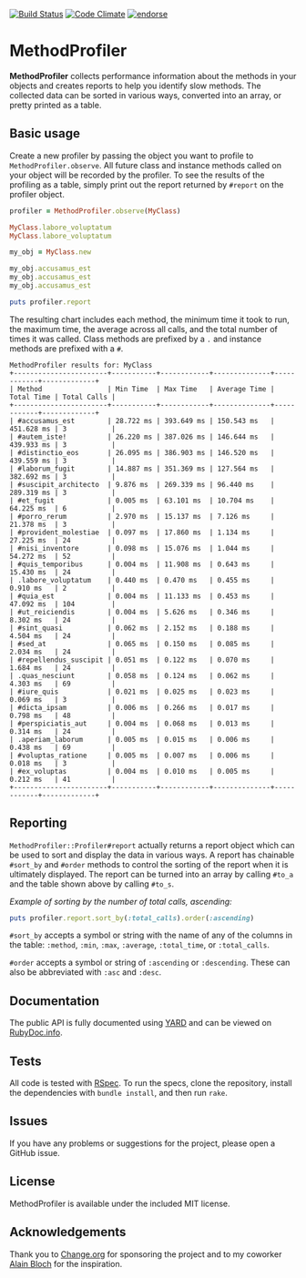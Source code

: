 [![Build Status](https://secure.travis-ci.org/change/method_profiler.png)](http://travis-ci.org/change/method_profiler) [![Code Climate](https://codeclimate.com/github/change/method_profiler.png)](https://codeclimate.com/github/change/method_profiler) [![endorse](http://api.coderwall.com/jimmycuadra/endorsecount.png)](http://coderwall.com/jimmycuadra)

# MethodProfiler

**MethodProfiler** collects performance information about the methods in your objects and creates reports to help you identify slow methods. The collected data can be sorted in various ways, converted into an array, or pretty printed as a table.

## Basic usage

Create a new profiler by passing the object you want to profile to `MethodProfiler.observe`. All future class and instance methods called on your object will be recorded by the profiler. To see the results of the profiling as a table, simply print out the report returned by `#report` on the profiler object.

```ruby
profiler = MethodProfiler.observe(MyClass)

MyClass.labore_voluptatum
MyClass.labore_voluptatum

my_obj = MyClass.new

my_obj.accusamus_est
my_obj.accusamus_est
my_obj.accusamus_est

puts profiler.report
```

The resulting chart includes each method, the minimum time it took to run, the maximum time, the average across all calls, and the total number of times it was called. Class methods are prefixed by a `.` and instance methods are prefixed with a `#`.

```
MethodProfiler results for: MyClass
+-----------------------+-----------+------------+--------------+------------+-------------+
| Method                | Min Time  | Max Time   | Average Time | Total Time | Total Calls |
+-----------------------+-----------+------------+--------------+------------+-------------+
| #accusamus_est        | 28.722 ms | 393.649 ms | 150.543 ms   | 451.628 ms | 3           |
| #autem_iste!          | 26.220 ms | 387.026 ms | 146.644 ms   | 439.933 ms | 3           |
| #distinctio_eos       | 26.095 ms | 386.903 ms | 146.520 ms   | 439.559 ms | 3           |
| #laborum_fugit        | 14.887 ms | 351.369 ms | 127.564 ms   | 382.692 ms | 3           |
| #suscipit_architecto  | 9.876 ms  | 269.339 ms | 96.440 ms    | 289.319 ms | 3           |
| #et_fugit             | 0.005 ms  | 63.101 ms  | 10.704 ms    | 64.225 ms  | 6           |
| #porro_rerum          | 2.970 ms  | 15.137 ms  | 7.126 ms     | 21.378 ms  | 3           |
| #provident_molestiae  | 0.097 ms  | 17.860 ms  | 1.134 ms     | 27.225 ms  | 24          |
| #nisi_inventore       | 0.098 ms  | 15.076 ms  | 1.044 ms     | 54.272 ms  | 52          |
| #quis_temporibus      | 0.004 ms  | 11.908 ms  | 0.643 ms     | 15.430 ms  | 24          |
| .labore_voluptatum    | 0.440 ms  | 0.470 ms   | 0.455 ms     | 0.910 ms   | 2           |
| #quia_est             | 0.004 ms  | 11.133 ms  | 0.453 ms     | 47.092 ms  | 104         |
| #ut_reiciendis        | 0.004 ms  | 5.626 ms   | 0.346 ms     | 8.302 ms   | 24          |
| #sint_quasi           | 0.062 ms  | 2.152 ms   | 0.188 ms     | 4.504 ms   | 24          |
| #sed_at               | 0.065 ms  | 0.150 ms   | 0.085 ms     | 2.034 ms   | 24          |
| #repellendus_suscipit | 0.051 ms  | 0.122 ms   | 0.070 ms     | 1.684 ms   | 24          |
| .quas_nesciunt        | 0.058 ms  | 0.124 ms   | 0.062 ms     | 4.303 ms   | 69          |
| #iure_quis            | 0.021 ms  | 0.025 ms   | 0.023 ms     | 0.069 ms   | 3           |
| #dicta_ipsam          | 0.006 ms  | 0.266 ms   | 0.017 ms     | 0.798 ms   | 48          |
| #perspiciatis_aut     | 0.004 ms  | 0.068 ms   | 0.013 ms     | 0.314 ms   | 24          |
| .aperiam_laborum      | 0.005 ms  | 0.015 ms   | 0.006 ms     | 0.438 ms   | 69          |
| #voluptas_ratione     | 0.005 ms  | 0.007 ms   | 0.006 ms     | 0.018 ms   | 3           |
| #ex_voluptas          | 0.004 ms  | 0.010 ms   | 0.005 ms     | 0.212 ms   | 41          |
+-----------------------+-----------+------------+--------------+------------+-------------+
```

## Reporting

`MethodProfiler::Profiler#report` actually returns a report object which can be used to sort and display the data in various ways. A report has chainable `#sort_by` and `#order` methods to control the sorting of the report when it is ultimately displayed. The report can be turned into an array by calling `#to_a` and the table shown above by calling `#to_s`.

*Example of sorting by the number of total calls, ascending:*

```ruby
puts profiler.report.sort_by(:total_calls).order(:ascending)
```

`#sort_by` accepts a symbol or string with the name of any of the columns in the table: `:method`, `:min`, `:max`, `:average`, `:total_time`, or `:total_calls`.

`#order` accepts a symbol or string of `:ascending` or `:descending`. These can also be abbreviated with `:asc` and `:desc`.

## Documentation

The public API is fully documented using [YARD](http://yardoc.org/) and can be viewed on [RubyDoc.info](http://rubydoc.info/).

## Tests

All code is tested with [RSpec](https://github.com/rspec/rspec). To run the specs, clone the repository, install the dependencies with `bundle install`, and then run `rake`.

## Issues

If you have any problems or suggestions for the project, please open a GitHub issue.

## License

MethodProfiler is available under the included MIT license.

## Acknowledgements

Thank you to [Change.org](http://www.change.org/) for sponsoring the project and to my coworker [Alain Bloch](https://github.com/alainbloch) for the inspiration.
